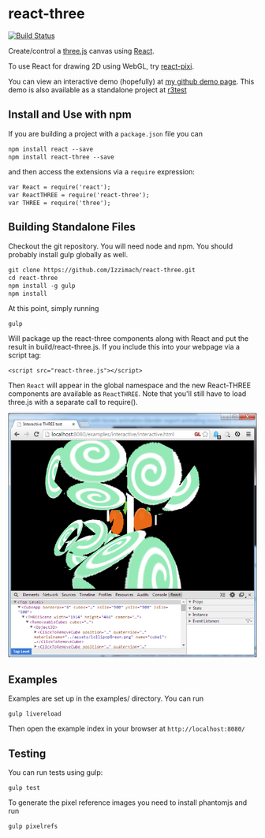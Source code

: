 react-three
===========

[![Build Status](https://travis-ci.org/Izzimach/react-three.svg?branch=master)](https://travis-ci.org/Izzimach/react-three)

Create/control a [three.js](http://threejs.org/) canvas using [React](https://github.com/facebook/react).

To use React for drawing 2D using WebGL, try [react-pixi](https://github.com/Izzimach/react-pixi).

You can view an interactive demo (hopefully) at [my github demo page](http://izzimach.github.io/demos/react-three-interactive/index.html). This demo is also available as a standalone project at [r3test](https://github.com/Izzimach/r3test/)

## Install and Use with npm

If you are building a project with a `package.json` file you can
```
npm install react --save
npm install react-three --save
```

and then access the extensions via a `require` expression:

```
var React = require('react');
var ReactTHREE = require('react-three');
var THREE = require('three');
```

## Building Standalone Files

Checkout the git repository. You will need node and npm. You should probably install gulp globally as well.

```
git clone https://github.com/Izzimach/react-three.git
cd react-three
npm install -g gulp
npm install
```

At this point, simply running

```
gulp
```

Will package up the react-three components along with React and put the result in build/react-three.js. If you include this into your webpage via
a script tag:

```
<script src="react-three.js"></script>
```

Then ```React``` will appear in the global namespace and the new React-THREE components are available as ```ReactTHREE```. Note that
you'll still have to load three.js with a separate call to require().


![Sample Cupcake component](docs/react-three-interactiveexample.png)

## Examples

Examples are set up in the examples/ directory. You can run

```
gulp livereload
```

Then open the example index in your browser at `http://localhost:8080/`

## Testing

You can run tests using gulp:

```
gulp test
```

To generate the pixel reference images you need to install phantomjs and run

```
gulp pixelrefs
```

